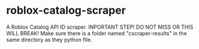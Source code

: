 # roblox-catalog-scraper
A Roblox Catalog API ID scraper.
INPORTANT STEP! DO NOT MISS OR THIS WILL BREAK!
Make sure there is a folder named "cscraper-results" in the same directory as they python file.
